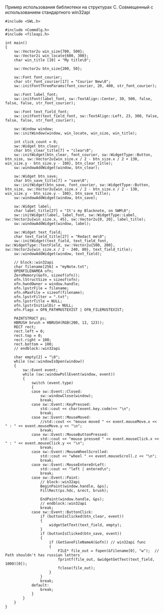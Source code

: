 Пример использования библиотеки на структурах C. Совмещенный с использованием стандартного win32api

	#include <SWL.h>

	#include <Commdlg.h>
	#include <fileapi.h>

	int main()
	{
		sw::Vector2u win_size{700, 500};
		sw::Vector2i win_locate{600, 300};
		char win_title [10] = "My title\0";

		sw::Vector2u btn_size{200, 50};

		sw::Font font_courier;
		char str_font_courier[17] = "Courier New\0";
		sw::initFontThreeParams(font_courier, 20, 400, str_font_courier);

		sw::Font label_font;
		sw::initFont(label_font, sw::TextAlign::Center, 30, 500, false, false, false, str_font_courier);

		sw::Font text_field_font;
		sw::initFont(text_field_font, sw::TextAlign::Left, 23, 300, false, false, false, str_font_courier);

		sw::Window window;
		sw::initWindow(window, win_locate, win_size, win_title);
		
		int click_count = 0;
		sw::Widget btn_clear;
		char btn_clear_title[7] = "clear\0";
		sw::initWidget(btn_clear, font_courier, sw::WidgetType::Button, btn_size, sw::Vector2u{win_size.x / 2 - btn_size.x / 2 + 130, win_size.y - btn_size.y - 100}, btn_clear_title);
		sw::windowAddWidget(window, btn_clear);
		
		sw::Widget btn_save;
		char btn_save_title[7] = "save\0";
		sw::initWidget(btn_save, font_courier, sw::WidgetType::Button, btn_size, sw::Vector2u{win_size.x / 2 - btn_size.x / 2 - 130, win_size.y - btn_size.y - 100}, btn_save_title);
		sw::windowAddWidget(window, btn_save);

		sw::Widget label;
		char label_title[27] = "It's my Blacknote, on SWM\0";
		sw::initWidget(label, label_font, sw::WidgetType::Label, sw::Vector2u{win_size.x, 45}, sw::Vector2u{0, 20}, label_title);
		sw::windowAddWidget(window, label);

		sw::Widget text_field;
		char text_field_title[27] = "Redact me\0";
		sw::initWidget(text_field, text_field_font, sw::WidgetType::TextField, sw::Vector2u{500, 200}, sw::Vector2u{win_size.x / 2 - 240, 80}, text_field_title);
		sw::windowAddWidget(window, text_field);

		// block::win32api
		char filename[256] = "myNote.txt";
		OPENFILENAMEA ofn;
		ZeroMemory(&ofn, sizeof(ofn));
		ofn.lStructSize = sizeof(ofn);
		ofn.hwndOwner = window.handle;
		ofn.lpstrFile = filename;
		ofn.nMaxFile = sizeof(filename);
		ofn.lpstrFilter = ".txt";
		ofn.lpstrTitle = NULL;
		ofn.lpstrInitialDir = NULL;
		ofn.Flags = OFN_PATHMUSTEXIST | OFN_FILEMUSTEXIST;

		PAINTSTRUCT ps;
		HBRUSH brush = HBRUSH(RGB(200, 13, 123));
		RECT rect;
		rect.left = 0;
		rect.top = 0;
		rect.right = 100;
		rect.bottom = 100;
		// endblock::win32api

		char empty[2] = "\0";
		while (sw::windowIsOpen(window))
		{
			sw::Event event;
			while (sw::windowPollEvent(window, event))
			{
				switch (event.type)
				{
				case sw::Event::Closed:
					sw::windowClose(window);
					break;
				case sw::Event::KeyPressed:
					std::cout << char(event.key.code)<< "\n";
					break;
				case sw::Event::MouseMoved:
					//std::cout << "mouse moved " << event.mouseMove.x << " : " << event.mouseMove.y << "\n";
					break;
				case sw::Event::MouseButtonPressed:
					std::cout << "mouse pressed " << event.mouseClick.x << " : " << event.mouseClick.y << "\n";
					break;
				case sw::Event::MouseWheelScrolled:
					std::cout << "wheel " << event.mouseScroll.z << "\n";
					break;
				case sw::Event::MouseEntereOrLeft:
					std::cout << "left | entered\n";
					break;
				case sw::Event::Paint:
					// block::win32api
					BeginPaint(window.handle, &ps);
					FillRect(ps.hdc, &rect, brush);

					EndPaint(window.handle, &ps);
					// endblock::win32api
					break;
				case sw::Event::ButtonClick:
					if (buttonIsClicked(btn_clear, event))
					{
						widgetSetText(text_field, empty);
					}
					if (buttonIsClicked(btn_save, event))
					{
						if (GetSaveFileNameA(&ofn)) // win32api func
						{
							FILE* file_out = fopen(&filename[0], "w");	// Path shouldn't has russian letters
							fprintf(file_out, &widgetGetText(text_field, 1000)[0]);
							fclose(file_out);
						}
					}
					break;
				default:
					break;
				}
			}
		}
	}